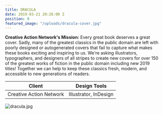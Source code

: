 ```yaml
---
title: DRACULA
date: 2019-03-21 20:26:00 Z
position: 0
featured_image: "/uploads/dracula-cover.jpg"
---
```


**Creative Action Network's Mission:** Every great book deserves a great cover. Sadly, many of the greatest classics in the public domain are left with poorly designed or autogenerated covers that fail to capture what makes these books exciting and inspiring to us. We're asking illustrators, typographers, and designers of all stripes to create new covers for over 150 of the greatest works of fiction in the public domain including new 2019 titles! Together we can help to keep these classics fresh, modern, and accessible to new generations of readers.

| Client                   | Design Tools           |
|--------------------------|------------------------|
| Creative Action Network  | Illustrator, InDesign  |


![dracula.jpg](/uploads/dracula.jpg)